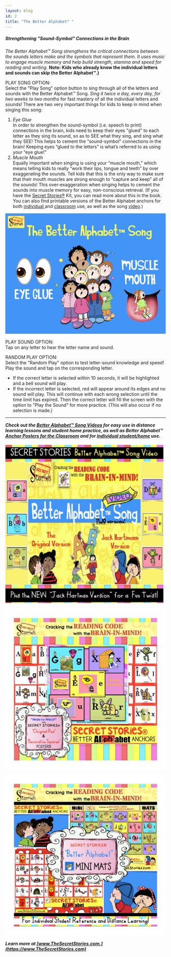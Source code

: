 ```yaml
---
layout: blog
id: 2
title: "The Better Alphabet™ "
---
```

##### ***Strengthening "Sound-Symbol" Connections in the Brain***

*The Better Alphabet™ Song strengthens the critical connections between the sounds letters make and the symbols that represent them. It uses music to engage muscle memory and help build strength, stamina and speed for reading and writing.* **Note: Kids who already know the individual letters and sounds can skip the Better Alphabet™.)**

PLAY SONG OPTION:\
Select the "Play Song" option button to sing through all of the letters and sounds with the Better Alphabet™ Song. *Sing it twice a day, every day, for two weeks to two months* for fast mastery of all the individual letters and sounds! There are two very important things for kids to keep in mind when singing this song:

1. *Eye Glue*\
   In order to strengthen the sound-symbol (i.e. speech to print) connections in the brain, kids need to keep their eyes "glued" to each letter as they sing its sound, so as to SEE what they sing, and sing what they SEE! This helps to cement the “sound-symbol” connections in the brain! Keeping eyes “glued to the letters” is what’s referred to as using your “eye glue!” [](https://www.thesecretstories.com/the-secret-stories-musical-brain-teasers-toggle-id-1/better-alphabet-eye-glue-and-muscle-mouth/)
2. *Muscle Mouth*\
   Equally important when singing is using your “muscle mouth,” which means telling kids to really “work their lips, tongue and teeth” by over exaggerating the sounds. Tell kids that this is the only way to make sure that their mouth muscles are strong enough to “capture and keep” all of the sounds! This over-exaggeration when singing helps to cement the sounds into muscle memory for easy, non-conscious retrieval. (If you have the [Secret Stories®](https://www.thesecretstories.com/) Kit, you can read more about this in the book. You can also find printable versions of the Better Alphabet anchors for both [individual ](https://www.teacherspayteachers.com/Product/Secret-Stories-Better-Alphabet-Phonics-Mats-Individual-Use-Distance-Learning-1727516)and [classroom](https://www.teacherspayteachers.com/Product/Secret-Stories-Better-Alphabet-Anchors-for-Letter-Sounds-Phonics-Instruction-1152292) use, as well as the song [video](https://www.teacherspayteachers.com/Product/Secret-Stories-Better-Alphabet-Song-Video-for-FAST-Letters-Sound-Mastery-5953615).)

![Better Alphabet™ Eye Glue and Muscle Mouth](/uploads/better-alphabet-eye-glue-and-muscle-mouth.jpeg "Better Alphabet™ Eye Glue and Muscle Mouth")

PLAY SOUND OPTION:\
Tap on any letter to hear the letter name and sound. 

RANDOM PLAY OPTION:\
Select the "Random Play" option to test letter-sound knowledge and speed! Play the sound and tap on the corresponding letter. 

* If the correct letter is selected within 10 seconds, it will be highlighted and a bell sound will play. 
* If the incorrect letter is selected, red will appear around its edges and no sound will play. This will continue with each wrong selection until the time limit has expired. Then the correct letter will fill the screen with the option to "Play the Sound" for more practice. (This will also occur if no selection is made.)

---

***Check out the [Better Alphabet™ Song Videos](https://www.teacherspayteachers.com/Product/Secret-Stories-Better-Alphabet-Song-Video-for-FAST-Letters-Sound-Mastery-5953615)  for easy use in distance learning lessons and student home practice, as well as Better Alphabet™ [Anchor Posters for the Classroom](https://www.teacherspayteachers.com/Product/Secret-Stories-Better-Alphabet-Anchors-for-Letter-Sounds-Phonics-Instruction-1152292) and for [individual student/home](https://www.teacherspayteachers.com/Product/Secret-Stories-Better-Alphabet-Phonics-Mats-Individual-Use-Distance-Learning-1727516) use.***

![Better Alphabet™ Song | Secret Stories®Videos](/uploads/secret-stories-better-alphabt-song-video.jpg "Better Alphabet Song Video")

![Better Alphabet™ Class Anchors | Secret Stories®](/uploads/better-alphabet-class-anchor-posters.jpg "Better Alphabet Class Anchors")

![Better Alphabet Mini-Mats | Secret Stories®](/uploads/better-alphabet-mini-mat.jpg "Beter ALphabet Mini Mats")

***Learn more at [www.TheSecretStories.com.](https://www.TheSecretStories.com)***